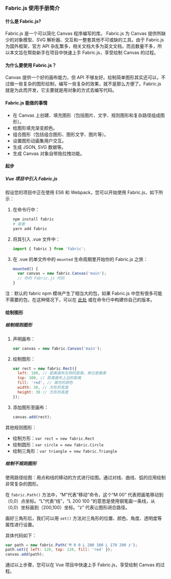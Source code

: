 ### Fabric.js 使用手册简介

#### 什么是 Fabric.js?
Fabric.js 是一个可以简化 Canvas 程序编写的库。 Fabric.js 为 Canvas 提供所缺少的对象模型、SVG 解析器、交互和一整套其他不可或缺的工具。由于 Fabric.js 为国外框架，官方 API 杂乱繁多，相关文档大多为英文文档，而且数量不多，所以本文旨在帮助新手在项目中快速上手 Fabric.js，享受绘制 Canvas 的过程。

#### 为什么要使用 Fabric.js？
Canvas 提供一个好的画布能力，但 API 不够友好。绘制简单图形其实还可以，不过做一些复杂的图形绘制，编写一些复杂的效果，就不是那么方便了。Fabric.js 就是为此而开发，它主要就是用对象的方式去编写代码。

#### Fabric.js 能做的事情
- 在 Canvas 上创建、填充图形（包括图片、文字、规则图形和复杂路径组成图形）。
- 给图形填充渐变颜色。
- 组合图形（包括组合图形、图形文字、图片等）。
- 设置图形动画集用户交互。
- 生成 JSON, SVG 数据等。
- 生成 Canvas 对象自带拖拉拽功能。

#### 起步
##### Vue 项目中引入 Fabric.js

假设您的项目中正在使用 ES6 和 Webpack，您可以开始使用 Fabric.js，如下所示：

1. 在命令行中：
   ```bash
   npm install fabric
   # 或者
   yarn add fabric
   ```

2. 将其引入 .vue 文件中：
   ```javascript
   import { fabric } from 'fabric';
   ```

3. 在 .vue 的单文件中的 `mounted` 生命周期里开始你的 Fabric.js 之旅：
   ```javascript
   mounted() {
     var canvas = new fabric.Canvas('main');
     // 你的 Fabric.js 代码
   }
   ```

注：默认的 fabric npm 模块产生了相当大的包，如果 Fabric.js 中您有很多可能不需要的包，在这种情况下，可以在 [此处](http://fabricjs.com/build) 或在命令行中构建你自己的版本。

#### 绘制图形
##### 绘制规则图形
1. 声明画布：
   ```javascript
   var canvas = new fabric.Canvas('main');
   ```

2. 绘制图形：
   ```javascript
   var rect = new fabric.Rect({
     left: 100, // 距离画布左侧的距离，单位是像素
     top: 100, // 距离画布上边的距离
     fill: 'red', // 填充的颜色
     width: 30, // 方形的宽度
     height: 30 // 方形的高度
   });
   ```

3. 添加图形至画布：
   ```javascript
   canvas.add(rect);
   ```

其他规则图形：
- 绘制方形：`var rect = new fabric.Rect`
- 绘制圆形：`var circle = new fabric.Circle`
- 绘制三角形：`var triangle = new fabric.Triangle`

##### 绘制不规则图形
使用路径绘图：用点和线的移动的方式进行绘图。通过对线、曲线、弧的应用绘制非常复杂的图形。

在 `fabric.Path()` 方法中，“M”代表“移动”命令，这个“M 00” 代表把画笔移动到（0,0）点坐标。“L”代表“线”，“L 200 100 ”的意思是使用钢笔画一条线，从（0,0）坐标画到（200,100）坐标。“z” 代表让图形闭合路径。

画好三角形后，我们可以用 `set()` 方法对三角形的位置、颜色、角度、透明度等属性进行设置。

具体代码如下：
```javascript
var path = new fabric.Path('M 0 0 L 200 100 L 170 200 z');
path.set({ left: 120, top: 120, fill: 'red' });
canvas.add(path);
```

通过以上步骤，您可以在 Vue 项目中快速上手 Fabric.js，享受绘制 Canvas 的过程。
